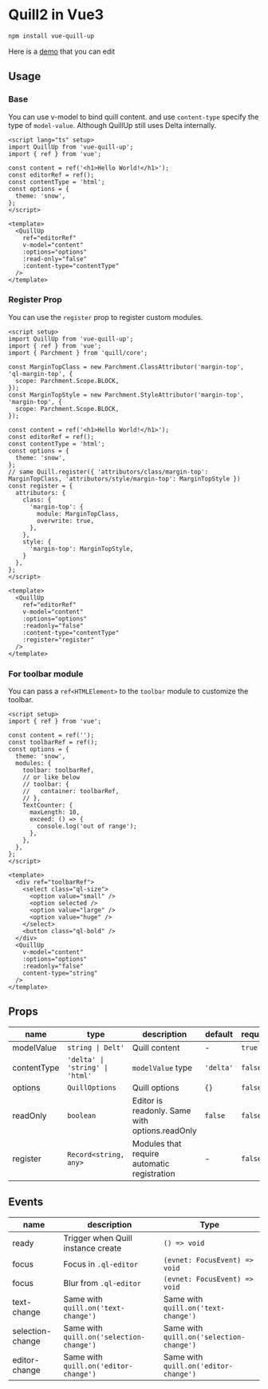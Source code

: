 # Quill2 in Vue3

```sh
npm install vue-quill-up
```

Here is a [demo](https://stackblitz.com/edit/vitejs-vite-4ykzfu?file=src%2FApp.vue) that you can edit

## Usage

### Base

You can use v-model to bind quill content. and use `content-type` specify the type of `model-value`. Although QuillUp still uses Delta internally.

```vue
<script lang="ts" setup>
import QuillUp from 'vue-quill-up';
import { ref } from 'vue';

const content = ref('<h1>Hello World!</h1>');
const editorRef = ref();
const contentType = 'html';
const options = {
  theme: 'snow',
};
</script>

<template>
  <QuillUp
    ref="editorRef"
    v-model="content"
    :options="options"
    :read-only="false"
    :content-type="contentType"
  />
</template>
```

### Register Prop

You can use the `register` prop to register custom modules.

```vue
<script setup>
import QuillUp from 'vue-quill-up';
import { ref } from 'vue';
import { Parchment } from 'quill/core';

const MarginTopClass = new Parchment.ClassAttributor('margin-top', 'ql-margin-top', {
  scope: Parchment.Scope.BLOCK,
});
const MarginTopStyle = new Parchment.StyleAttributor('margin-top', 'margin-top', {
  scope: Parchment.Scope.BLOCK,
});

const content = ref('<h1>Hello World!</h1>');
const editorRef = ref();
const contentType = 'html';
const options = {
  theme: 'snow',
};
// same Quill.register({ 'attributors/class/margin-top': MarginTopClass, 'attributors/style/margin-top': MarginTopStyle })
const register = {
  attributors: {
    class: {
      'margin-top': {
        module: MarginTopClass,
        overwrite: true,
      },
    },
    style: {
      'margin-top': MarginTopStyle,
    }
  },
};
</script>

<template>
  <QuillUp
    ref="editorRef"
    v-model="content"
    :options="options"
    :readonly="false"
    :content-type="contentType"
    :register="register"
  />
</template>
```

### For toolbar module

You can pass a `ref<HTMLElement>` to the `toolbar` module to customize the toolbar.

```vue
<script setup>
import { ref } from 'vue';

const content = ref('');
const toolbarRef = ref();
const options = {
  theme: 'snow',
  modules: {
    toolbar: toolbarRef,
    // or like below
    // toolbar: {
    //   container: toolbarRef,
    // },
    TextCounter: {
      maxLength: 10,
      exceed: () => {
        console.log('out of range');
      },
    },
  },
};
</script>

<template>
  <div ref="toolbarRef">
    <select class="ql-size">
      <option value="small" />
      <option selected />
      <option value="large" />
      <option value="huge" />
    </select>
    <button class="ql-bold" />
  </div>
  <QuillUp
    v-model="content"
    :options="options"
    :readonly="false"
    content-type="string"
  />
</template>
```

## Props

| name        | type                            | description                                    | default   | require |
| ----------- | ------------------------------- | ---------------------------------------------- | --------- | ------- |
| modelValue  | `string \| Delt'`               | Quill content                                  | -         | `true`  |
| contentType | `'delta' \| 'string' \| 'html'` | `modelValue` type                              | `'delta'` | `false` |
| options     | `QuillOptions`                  | Quill options                                  | `{}`      | `false` |
| readOnly    | `boolean`                       | Editor is readonly. Same with options.readOnly | `false`   | `false` |
| register    | `Record<string, any>`           | Modules that require automatic registration    | -         | `false` |

## Events

| name             | description                              | Type                                     |
| ---------------- | ---------------------------------------- | ---------------------------------------- |
| ready            | Trigger when Quill instance create       | `() => void`                             |
| focus            | Focus in `.ql-editor`                    | `(evnet: FocusEvent) => void`            |
| focus            | Blur from `.ql-editor`                   | `(evnet: FocusEvent) => void`            |
| text-change      | Same with `quill.on('text-change')`      | Same with `quill.on('text-change')`      |
| selection-change | Same with `quill.on('selection-change')` | Same with `quill.on('selection-change')` |
| editor-change    | Same with `quill.on('editor-change')`    | Same with `quill.on('editor-change')`    |
